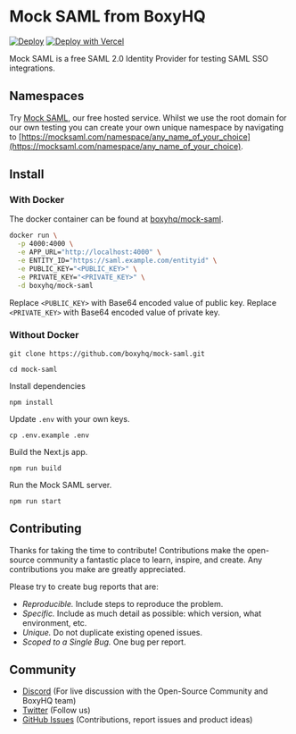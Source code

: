 # Mock SAML from BoxyHQ

[![Deploy](https://www.herokucdn.com/deploy/button.svg)](https://heroku.com/deploy)
[![Deploy with Vercel](https://vercel.com/button)](<https://vercel.com/new/clone?repository-url=https%3A%2F%2Fgithub.com%2Fboxyhq%2Fmock-saml&env=APP_URL,ENTITY_ID,PUBLIC_KEY,PRIVATE_KEY,NEXT_PUBLIC_GTM_ID&envDescription=APP_URL%20(Usually%20https%3A%2F%2F%3Cproject-name%3E.vercel.app)%20can%20be%20set%20after%20deployment%20from%20the%20project%20dashboard.%20Set%20to%20''%20if%20not%20applicable.&envLink=https%3A%2F%2Fgithub.com%2Fboxyhq%2Fmock-saml%2Fblob%2Fmain%2F.env.example&project-name=mock-saml>)

Mock SAML is a free SAML 2.0 Identity Provider for testing SAML SSO integrations.

## Namespaces

Try [Mock SAML](https://mocksaml.com/), our free hosted service. Whilst we use the root domain for our own testing you can create your own unique namespace by navigating to [https://mocksaml.com/namespace/any_name_of_your_choice](https://mocksaml.com/namespace/any_name_of_your_choice).

## Install

### With Docker

The docker container can be found at [boxyhq/mock-saml](https://hub.docker.com/r/boxyhq/mock-saml).

```bash
docker run \
  -p 4000:4000 \
  -e APP_URL="http://localhost:4000" \
  -e ENTITY_ID="https://saml.example.com/entityid" \
  -e PUBLIC_KEY="<PUBLIC_KEY>" \
  -e PRIVATE_KEY="<PRIVATE_KEY>" \
  -d boxyhq/mock-saml
```

Replace `<PUBLIC_KEY>` with Base64 encoded value of public key.
Replace `<PRIVATE_KEY>` with Base64 encoded value of private key.

### Without Docker

```
git clone https://github.com/boxyhq/mock-saml.git
```

```
cd mock-saml
```

Install dependencies

```
npm install
```

Update `.env` with your own keys.

```
cp .env.example .env
```

Build the Next.js app.

```
npm run build
```

Run the Mock SAML server.

```
npm run start
```

## Contributing

Thanks for taking the time to contribute! Contributions make the open-source community a fantastic place to learn, inspire, and create. Any contributions you make are greatly appreciated.

Please try to create bug reports that are:

- _Reproducible._ Include steps to reproduce the problem.
- _Specific._ Include as much detail as possible: which version, what environment, etc.
- _Unique._ Do not duplicate existing opened issues.
- _Scoped to a Single Bug._ One bug per report.

## Community

- [Discord](https://discord.gg/uyb7pYt4Pa) (For live discussion with the Open-Source Community and BoxyHQ team)
- [Twitter](https://twitter.com/BoxyHQ) (Follow us)
- [GitHub Issues](https://https://github.com/boxyhq/mock-saml/issues) (Contributions, report issues and product ideas)
